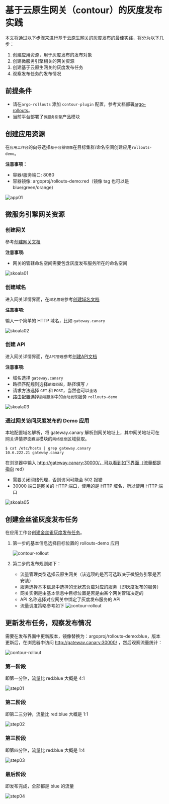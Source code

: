 # 基于云原生网关（contour）的灰度发布实践

本文将通过以下步骤来进行基于云原生网关的灰度发布的最佳实践，将分为以下几步：

1. 创建应用资源，用于灰度发布的发布对象
2. 创建微服务引擎相关的网关资源
3. 创建基于云原生网关的灰度发布任务
4. 观察发布任务的发布情况

## 前提条件

- 请在`argo-rollouts` 添加 `contour-plugin` 配置，参考文档部署[argo-rollouts](../pluggable-components.md)。
- 当前平台部署了`微服务引擎`产品模块

## 创建应用资源

在`应用工作台`的向导选择`基于容器镜像`在目标集群/命名空间创建应用`rollouts-demo`。

**注意事项：**

- 容器/服务端口: 8080
- 容器镜像: argoproj/rollouts-demo:red（镜像 tag 也可以是 blue/green/orange）

![app01](../images/app01.png)

## 微服务引擎网关资源

### 创建网关

参考[创建网关文档](../../skoala/gateway/index.md)

**注意事项:**

- 网关的管辖命名空间需要包含灰度发布服务所在的命名空间

![skoala01](../images/skoala01.png)

### 创建域名

进入网关详情界面，在`域名管理`参考[创建域名文档](../../skoala/gateway/domain/index.md)

**注意事项:**

输入一个简单的 HTTP 域名，比如 `gateway.canary`

![skoala02](../images/skoala02.png)

### 创建 API

进入网关详情界面，在`API管理`参考[创建API文档](../../skoala/gateway/api/index.md)

**注意事项:**

- 域名选择 `gateway.canary`
- 路径匹配规则选择`前缀匹配`，路径填写 `/`
- 请求方法选择 `GET` 和 `POST`，当然也可以`全选`
- 路由配置选择`后端服务`中的`自动发现`服务 `rollouts-demo`

![skoala03](../images/skoala03.png)

### 通过网关访问灰度发布的 Demo 应用

本地配置域名解析，将 gateway.canary 解析到网关地址上，其中网关地址可在网关详情界面`概览`模块的`网络信息`区域获取。

```shell
$ cat /etc/hosts | grep gateway.canary
10.6.222.21 gateway.canary
```

在浏览器中输入 http://gateway.canary:30000/，可以看到如下界面（流量都是指向 red）

- 需要关闭网络代理，否则访问可能会 502 报错
- 30000 端口是网关的 HTTP 端口，使用的是 HTTP 域名，所以使用 HTTP 端口

![skoala05](../images/skoala05.png)

## 创建金丝雀灰度发布任务

在应用工作台[创建金丝雀灰度发布任务](../user-guide/release/canary.md)。

1. 第一步的基本信息选择目标位置的 rollouts-demo 应用

   ![contour-rollout](../images/rollout-describe.png)

2. 第二步的发布规则如下：

    - 流量管理类型选择云原生网关（该选项的是否可选取决于微服务引擎是否安装）
    - 服务选择基本信息中选择的无状态负载对应的服务（即灰度发布的服务）
    - 网关实例是由基本信息中目标位置是否是由某个网关管辖决定的
    - API 名称选择对应网关中绑定了灰度发布服务的 API
    - 流量调度策略参考如下
    ![contour-rollout](../images/rollout-rule.png)

## 更新发布任务，观察发布情况

需要在发布界面中更新版本，镜像替换为：argoproj/rollouts-demo:blue，版本更新后，在浏览器中访问 http://gateway.canary:30000/ ，然后观察流量统计：

![contour-rollout](../images/contour-rollout01.png)

### 第一阶段

即第一分钟，流量比 red:blue 大概是 4:1

![step01](../images/step01.png)

### 第二阶段

即第二三分钟，流量比 red:blue 大概是 1:1

![step02](../images/step02.png)

### 第三阶段

即第四分钟，流量比 red:blue 大概是 1:4

![step03](../images/step03.png)

### 最后阶段

即发布完成，全部都是 blue 的流量

![step04](../images/step04.png)
